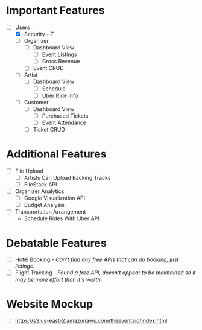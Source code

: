 # Important Features
- [ ] Users
    - [x] Security - _T_
    - [ ] Organizer
        - [ ] Dashboard View
            - [ ] Event Listings
            - [ ] Gross Revenue
        - [ ] Event CRUD
    - [ ] Artist
        - [ ] Dashboard View
            - [ ] Schedule
            - [ ] Uber Ride Info
    - [ ] Customer
        - [ ] Dashboard View
            - [ ] Purchased Tickets
            - [ ] Event Attendance
        - [ ] Ticket CRUD 

# Additional Features
- [ ] File Upload
    - [ ] Artists Can Upload Backing Tracks
    - [ ] FileStack API
- [ ] Organizer Analytics
    - [ ] Google Visualization API
    - [ ] Budget Analysis
- [ ] Transportation Arrangement
    -  Schedule Rides With Uber API

# Debatable Features
- [ ] Hotel Booking - _Can't find any free APIs that can do booking, just listings._
- [ ] Flight Tracking - _Found a free API, doesn't appear to be maintained so it may be more effort than it's worth._

# Website Mockup
- [ ] https://s3.us-east-2.amazonaws.com/theeventaid/index.html